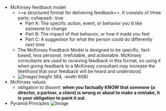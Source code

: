 - McKinsey feedback model
	- ==a structured format for delivering feedback==. It consists of three parts:
	  collapsed:: true
		- Part A: The specific action, event, or behavior you'd like someone to change
		- Part B: The impact of that behavior, or how it made you feel
		- Part C: A suggestion for what the person could do differently next time
	- The McKinsey Feedback Model is designed to be specific, fact-based, less personal, irrefutable, and actionable. McKinsey consultants are used to receiving feedback in this format, so using it when giving feedback to a McKinsey consultant may increase the likelihood that your feedback will be heard and understood.
	- ![Image](https://pbs.twimg.com/media/Fl4U0VGaAAIrkH7?format=jpg&name=4096x4096){:height 384, :width 608}
- McKinsey values
	- obligation to dissent: **when you factually KNOW that someone (a director, a partner, a client) is wrong or about to make a mistake, it is your obligation to point it out**.
- Pyramid Principles
  ![Image](https://pbs.twimg.com/media/Ffw-7cuUUAE2JDY?format=png&name=small)